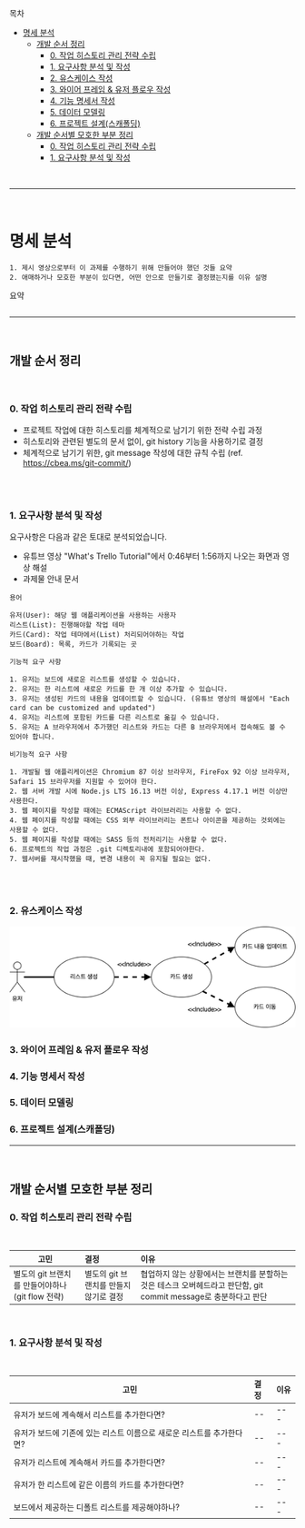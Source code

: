 목차

- [명세 분석](#명세-분석)
  - [개발 순서 정리](#개발-순서-정리)
    - [0. 작업 히스토리 관리 전략 수립](#0-작업-히스토리-관리-전략-수립)
    - [1. 요구사항 분석 및 작성](#1-요구사항-분석-및-작성)
    - [2. 유스케이스 작성](#2-유스케이스-작성)
    - [3. 와이어 프레임 & 유저 플로우 작성](#3-와이어-프레임--유저-플로우-작성)
    - [4. 기능 명세서 작성](#4-기능-명세서-작성)
    - [5. 데이터 모델링](#5-데이터-모델링)
    - [6. 프로젝트 설계(스캐폴딩)](#6-프로젝트-설계스캐폴딩)
  - [개발 순서별 모호한 부분 정리](#개발-순서별-모호한-부분-정리)
    - [0. 작업 히스토리 관리 전략 수립](#0-작업-히스토리-관리-전략-수립-1)
    - [1. 요구사항 분석 및 작성](#1-요구사항-분석-및-작성-1)

<br>

---

<br>

# 명세 분석

```
1. 제시 영상으로부터 이 과제를 수행하기 위해 만들어야 했던 것들 요약
2. 애매하거나 모호한 부분이 있다면, 어떤 안으로 만들기로 결정했는지를 이유 설명
```

요약

```

```

---

<br>

## 개발 순서 정리

<br>

### 0. 작업 히스토리 관리 전략 수립

- 프로젝트 작업에 대한 히스토리를 체계적으로 남기기 위한 전략 수립 과정
- 히스토리와 관련된 별도의 문서 없이, git history 기능을 사용하기로 결정
- 체계적으로 남기기 위한, git message 작성에 대한 규칙 수립 (ref. https://cbea.ms/git-commit/)

<br>
<br>

### 1. 요구사항 분석 및 작성

요구사항은 다음과 같은 토대로 분석되었습니다.

- 유튜브 영상 "What's Trello Tutorial"에서 0:46부터 1:56까지 나오는 화면과 영상 해설
- 과제물 안내 문서

`용어`

```
유저(User): 해당 웹 애플리케이션을 사용하는 사용자
리스트(List): 진행해야할 작업 테마
카드(Card): 작업 테마에서(List) 처리되어야하는 작업
보드(Board): 목록, 카드가 기록되는 곳
```

`기능적 요구 사항`

```
1. 유저는 보드에 새로운 리스트를 생성할 수 있습니다.
2. 유저는 한 리스트에 새로운 카드를 한 개 이상 추가할 수 있습니다.
3. 유저는 생성된 카드의 내용을 업데이트할 수 있습니다. (유튜브 영상의 해설에서 "Each card can be customized and updated")
4. 유저는 리스트에 포함된 카드를 다른 리스트로 옮길 수 있습니다.
5. 유저는 A 브라우저에서 추가했던 리스트와 카드는 다른 B 브라우저에서 접속해도 볼 수 있어야 합니다.
```

`비기능적 요구 사항`

```
1. 개발될 웹 애플리케이션은 Chromium 87 이상 브라우저, FireFox 92 이상 브라우저, Safari 15 브라우저를 지원할 수 있어야 한다.
2. 웹 서버 개발 시에 Node.js LTS 16.13 버전 이상, Express 4.17.1 버전 이상만 사용한다.
3. 웹 페이지를 작성할 때에는 ECMAScript 라이브러리는 사용할 수 없다.
4. 웹 페이지를 작성할 때에는 CSS 외부 라이브러리는 폰트나 아이콘을 제공하는 것외에는 사용할 수 없다.
5. 웹 페이지를 작성할 때에는 SASS 등의 전처리기는 사용할 수 없다.
6. 프로젝트의 작업 과정은 .git 디렉토리내에 포함되어야한다.
7. 웹서버를 재시작했을 때, 변경 내용이 꼭 유지될 필요는 없다.
```

<br>
<br>

### 2. 유스케이스 작성

![image info](./images/usecase.png)

### 3. 와이어 프레임 & 유저 플로우 작성

### 4. 기능 명세서 작성

### 5. 데이터 모델링

### 6. 프로젝트 설계(스캐폴딩)

---

<br>

## 개발 순서별 모호한 부분 정리

### 0. 작업 히스토리 관리 전략 수립

<br>

| 고민                                             | 결정                                   | 이유                                                                                                            |
| ------------------------------------------------ | :------------------------------------- | :-------------------------------------------------------------------------------------------------------------- |
| 별도의 git 브랜치를 만들어야하나 (git flow 전략) | 별도의 git 브랜치를 만들지 않기로 결정 | 협업하지 않는 상황에서는 브랜치를 분할하는것은 테스크 오버헤드라고 판단함, git commit message로 충분하다고 판단 |

<br>

### 1. 요구사항 분석 및 작성

<br>

| 고민                                                                  | 결정 | 이유 |
| --------------------------------------------------------------------- | :--- | :--- |
| 유저가 보드에 계속해서 리스트를 추가한다면?                           | --   | ---  |
| 유저가 보드에 기존에 있는 리스트 이름으로 새로운 리스트를 추가한다면? | --   | ---  |
| 유저가 리스트에 계속해서 카드를 추가한다면?                           | --   | ---  |
| 유저가 한 리스트에 같은 이름의 카드를 추가한다면?                     | --   | ---  |
| 보드에서 제공하는 디폴트 리스트를 제공해야하나?                       | --   | ---  |
